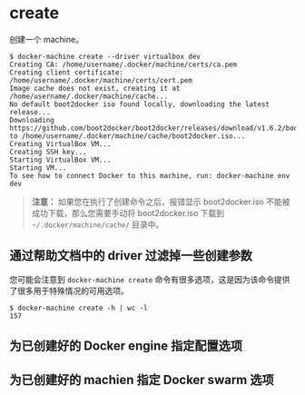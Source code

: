 # create

创建一个 machine。

```
$ docker-machine create --driver virtualbox dev
Creating CA: /home/username/.docker/machine/certs/ca.pem
Creating client certificate: /home/username/.docker/machine/certs/cert.pem
Image cache does not exist, creating it at /home/username/.docker/machine/cache...
No default boot2docker iso found locally, downloading the latest release...
Downloading https://github.com/boot2docker/boot2docker/releases/download/v1.6.2/boot2docker.iso to /home/username/.docker/machine/cache/boot2docker.iso...
Creating VirtualBox VM...
Creating SSH key...
Starting VirtualBox VM...
Starting VM...
To see how to connect Docker to this machine, run: docker-machine env dev
```
> **注意：**
> 如果您在执行了创建命令之后，报错显示 boot2docker.iso 不能被成功下载，那么您需要手动将 boot2docker.iso 下载到 `~/.docker/machine/cache/` 目录中。

## 通过帮助文档中的 driver 过滤掉一些创建参数
您可能会注意到 `docker-machine create` 命令有很多选项，这是因为该命令提供了很多用于特殊情况的可用选项。
```
$ docker-machine create -h | wc -l
157
```


## 为已创建好的 Docker engine 指定配置选项
## 为已创建好的 machien 指定 Docker swarm 选项

